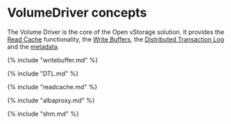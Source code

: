 # VolumeDriver concepts
The Volume Driver is the core of the Open vStorage solution. It provides the [Read Cache](#readcache) functionality, the [Write Buffers](#writebuffer), the [Distributed Transaction Log](#DTL) and the [metadata](#metadata).

{% include "writebuffer.md" %}

{% include "DTL.md" %}

{% include "readcache.md" %}

{% include "albaproxy.md" %}

{% include "shm.md" %}
